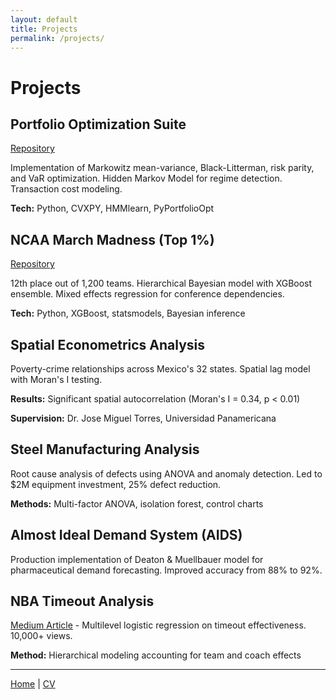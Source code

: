 ```yaml
---
layout: default
title: Projects
permalink: /projects/
---
```


# Projects

## Portfolio Optimization Suite
[Repository](https://github.com/isaacvm98/portfolio-optimization)

Implementation of Markowitz mean-variance, Black-Litterman, risk parity, and VaR optimization. Hidden Markov Model for regime detection. Transaction cost modeling.

**Tech:** Python, CVXPY, HMMlearn, PyPortfolioOpt

## NCAA March Madness (Top 1%)
[Repository](https://github.com/isaacvm98/march-madness)

12th place out of 1,200 teams. Hierarchical Bayesian model with XGBoost ensemble. Mixed effects regression for conference dependencies.

**Tech:** Python, XGBoost, statsmodels, Bayesian inference

## Spatial Econometrics Analysis

Poverty-crime relationships across Mexico's 32 states. Spatial lag model with Moran's I testing.


**Results:** Significant spatial autocorrelation (Moran's I = 0.34, p < 0.01)

**Supervision:** Dr. Jose Miguel Torres, Universidad Panamericana

## Steel Manufacturing Analysis

Root cause analysis of defects using ANOVA and anomaly detection. Led to $2M equipment investment, 25% defect reduction.

**Methods:** Multi-factor ANOVA, isolation forest, control charts

## Almost Ideal Demand System (AIDS)

Production implementation of Deaton & Muellbauer model for pharmaceutical demand forecasting. Improved accuracy from 88% to 92%.



## NBA Timeout Analysis

[Medium Article](https://medium.com/@isaacvm98/analyzing-nba-timeouts) - Multilevel logistic regression on timeout effectiveness. 10,000+ views.

**Method:** Hierarchical modeling accounting for team and coach effects

---

[Home](/) | [CV](assets/IsaacVergaraCV.pdf)